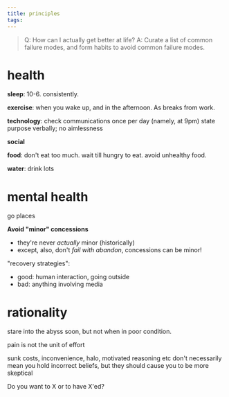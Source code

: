 ```yaml
---
title: principles
tags:
---
```

> Q: How can I actually get better at life?
> A: Curate a list of common failure modes, and form habits to avoid common failure modes. 


# health

**sleep**: 10-6. consistently. 

**exercise**: when you wake up, and in the afternoon. As breaks from work. 

**technology**: 
check communications once per day (namely, at 9pm)
state purpose verbally; no aimlessness

**social**

**food**: don't eat too much. wait till hungry to eat. avoid unhealthy food. 

**water**: drink lots

# mental health

go places

**Avoid "minor" concessions**
- they're never *actually* minor (historically)
- except, also, don't *fail with abandon*, concessions can be minor!

"recovery strategies":
- good: human interaction, going outside 
- bad: anything involving media
# rationality

stare into the abyss soon, but not when in poor condition.

pain is not the unit of effort

sunk costs, inconvenience, halo, motivated reasoning etc don't necessarily mean you hold incorrect beliefs, but they should cause you to be more skeptical

Do you want to X or to have X'ed?

